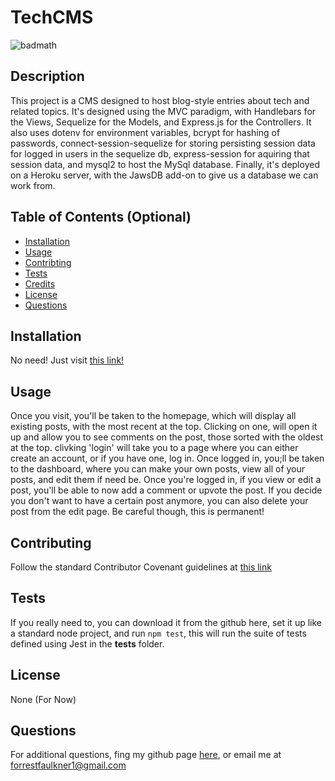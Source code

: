 # TechCMS
  ![badmath](https://img.shields.io/github/license/QuaggWasTaken/TechCMS)
  
  ## Description 
  
  This project is a CMS designed to host blog-style entries about tech and related topics. It's designed using the MVC paradigm, with Handlebars for the Views, Sequelize for the Models, and Express.js for the Controllers. It also uses dotenv for environment variables, bcrypt for hashing of passwords, connect-session-sequelize for storing persisting session data for logged in users in the sequelize db, express-session for aquiring that session data, and mysql2 to host the MySql database. Finally, it's deployed on a Heroku server, with the JawsDB add-on to give us a database we can work from.
  
  
  ## Table of Contents (Optional)
  
  * [Installation](#installation)
  * [Usage](#usage)
  * [Contribting](#contributing)
  * [Tests](#tests)
  * [Credits](#credits)
  * [License](#license)
  * [Questions](#questions)
  
  
  ## Installation
  
  No need! Just visit [this link!](https://tech-cms.herokuapp.com/)
  
  
  ## Usage 
  
  Once you visit, you'll be taken to the homepage, which will display all existing posts, with the most recent at the top. Clicking on one, will open it up and allow you to see comments on the post, those sorted with the oldest at the top. clivking 'login' will take you to a page where you can either create an account, or if you have one, log in. Once logged in, you;ll be taken to the dashboard, where you can make your own posts, view all of your posts, and edit them if need be. Once you're logged in, if you view or edit a post, you'll be able to now add a comment or upvote the post. If you decide you don't want to have a certain post anymore, you can also delete your post from the edit page. Be careful though, this is permanent!
  
  
  ## Contributing

  Follow the standard Contributor Covenant guidelines at [this link](https://www.contributor-covenant.org/version/2/0/code_of_conduct/)
  
  
  ## Tests

  If you really need to, you can download it from the github here, set it up like a standard node project, and run `npm test`, this will run the suite of tests defined using Jest in the __tests__ folder.
  
   
  ## License
  
  None (For Now)


  ## Questions

  For additional questions, fing my github page [here](https://github.com/QuaggWasTaken/), or email me at <forrestfaulkner1@gmail.com>
  